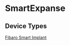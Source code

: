 # SmartExpanse
## Device Types

[Fibaro Smart Implant](/devicetypes/ovidiupruteanu/fibaro-smart-implant.src)